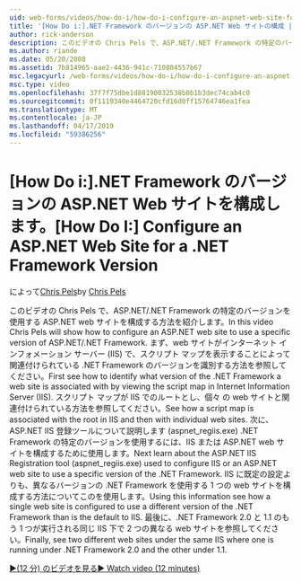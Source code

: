 ```yaml
---
uid: web-forms/videos/how-do-i/how-do-i-configure-an-aspnet-web-site-for-a-net-framework-version
title: '[How Do i:].NET Framework のバージョンの ASP.NET Web サイトの構成 |Microsoft Docs'
author: rick-anderson
description: このビデオの Chris Pels で、ASP.NET/.NET Framework の特定のバージョンを使用する ASP.NET web サイトを構成する方法を紹介します。 最初にどのような v を識別する方法を参照してください.
ms.author: riande
ms.date: 05/20/2008
ms.assetid: 7b814965-aae2-4436-941c-710804557b67
msc.legacyurl: /web-forms/videos/how-do-i/how-do-i-configure-an-aspnet-web-site-for-a-net-framework-version
msc.type: video
ms.openlocfilehash: 37f7f75dbe1d88190032538b0b1b3dec74cab4c0
ms.sourcegitcommit: 0f1119340e4464720cfd16d0ff15764746ea1fea
ms.translationtype: MT
ms.contentlocale: ja-JP
ms.lasthandoff: 04/17/2019
ms.locfileid: "59386256"
---
```

# <a name="how-do-i-configure-an-aspnet-web-site-for-a-net-framework-version"></a><span data-ttu-id="8b863-104">[How Do i:].NET Framework のバージョンの ASP.NET Web サイトを構成します。</span><span class="sxs-lookup"><span data-stu-id="8b863-104">[How Do I:] Configure an ASP.NET Web Site for a .NET Framework Version</span></span>

<span data-ttu-id="8b863-105">によって[Chris Pels](https://twitter.com/chrispels)</span><span class="sxs-lookup"><span data-stu-id="8b863-105">by [Chris Pels](https://twitter.com/chrispels)</span></span>

<span data-ttu-id="8b863-106">このビデオの Chris Pels で、ASP.NET/.NET Framework の特定のバージョンを使用する ASP.NET web サイトを構成する方法を紹介します。</span><span class="sxs-lookup"><span data-stu-id="8b863-106">In this video Chris Pels will show how to configure an ASP.NET web site to use a specific version of ASP.NET/.NET Framework.</span></span> <span data-ttu-id="8b863-107">まず、web サイトがインターネット インフォメーション サーバー (IIS) で、スクリプト マップを表示することによって関連付けられている .NET Framework のバージョンを識別する方法を参照してください。</span><span class="sxs-lookup"><span data-stu-id="8b863-107">First see how to identify what version of the .NET Framework a web site is associated with by viewing the script map in Internet Information Server (IIS).</span></span> <span data-ttu-id="8b863-108">スクリプト マップが IIS でのルートとし、個々 の web サイトと関連付けられている方法を参照してください。</span><span class="sxs-lookup"><span data-stu-id="8b863-108">See how a script map is associated with the root in IIS and then with individual web sites.</span></span> <span data-ttu-id="8b863-109">次に、ASP.NET IIS 登録ツールについて説明します (aspnet\_regiis.exe) .NET Framework の特定のバージョンを使用するには、IIS または ASP.NET web サイトを構成するために使用します。</span><span class="sxs-lookup"><span data-stu-id="8b863-109">Next learn about the ASP.NET IIS Registration tool (aspnet\_regiis.exe) used to configure IIS or an ASP.NET web site to use a specific version of the .NET Framework.</span></span> <span data-ttu-id="8b863-110">IIS に既定の設定よりも、異なるバージョンの .NET Framework を使用する 1 つの web サイトを構成する方法についてこのを使用します。</span><span class="sxs-lookup"><span data-stu-id="8b863-110">Using this information see how a single web site is configured to use a different version of the .NET Framework than is the default to IIS.</span></span> <span data-ttu-id="8b863-111">最後に、.NET Framework 2.0 と 1.1 のもう 1 つが実行される同じ IIS 下で 2 つの異なる web サイトを参照してください。</span><span class="sxs-lookup"><span data-stu-id="8b863-111">Finally, see two different web sites under the same IIS where one is running under .NET Framework 2.0 and the other under 1.1.</span></span>

[<span data-ttu-id="8b863-112">&#9654;(12 分) のビデオを見る</span><span class="sxs-lookup"><span data-stu-id="8b863-112">&#9654; Watch video (12 minutes)</span></span>](https://channel9.msdn.com/Blogs/ASP-NET-Site-Videos/how-do-i-configure-an-aspnet-web-site-for-a-net-framework-version)
